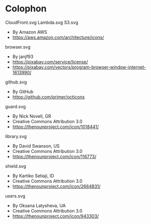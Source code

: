 # Colophon

CloudFront.svg
Lambda.svg
S3.svg
 - By Amazon AWS
 - https://aws.amazon.com/architecture/icons/

browser.svg
 - By janjf93
 - https://pixabay.com/service/license/
 - https://pixabay.com/vectors/program-browser-window-internet-1613990/

github.svg
 - By GitHub
 - https://github.com/primer/octicons

guard.svg
 - By Nick Novell, GR
 - Creative Commons Attribution 3.0
 - https://thenounproject.com/icon/1018441/

library.svg
 - By David Swanson, US
 - Creative Commons Attribution 3.0
 - https://thenounproject.com/icon/116773/

shield.svg
 - By Kartiko Setiaji, ID
 - Creative Commons Attribution 3.0
 - https://thenounproject.com/icon/2664831/

users.svg
 - By Oksana Latysheva, UA
 - Creative Commons Attribution 3.0
 - https://thenounproject.com/icon/943303/
